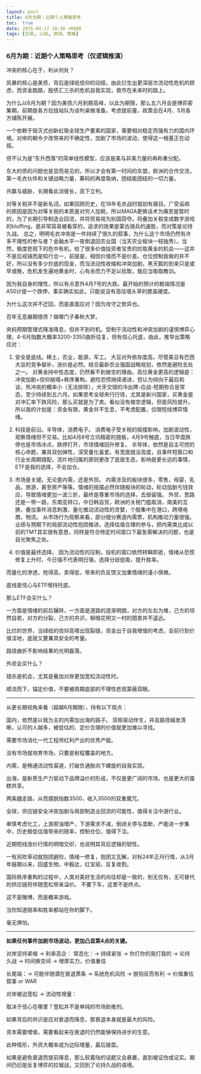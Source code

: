 ```yaml
---
layout: post
title: 6月为期：近期个人策略思考
toc:  true
date: 2025-04-17 10:30 +0800
tags: [交易, 认知, 原则，策略]
---
```




### 6月为期：近期个人策略思考（仅逻辑推演）

冲突的核心在于，利从何处？

风暴的核心是美债，背后是绿纸信仰的动摇，由此衍生出更深层次流动性危机的顾虑，而资金跑路，股债汇三杀的危机自我实现，救市在未来时的路上。

为什么以6月为期？因为美债六月到期高峰，以此为期限，那么五六月会是博弈密集期，前期是各方拉拢站队为谈判桌做准备。考虑提前量，政策会在4月、5月各方铺陈开展。

一个依赖于毁灭式创新虹吸全球生产要素的国家，需要相对稳定而强有力的国内环境。对岸的朝令夕改带来的不确定性，加剧了市场的波动，使得这一根基正在动摇。



但不认为是“东升西落”的简单线性模型，应该是美与非美力量的再称重分配。

东大的债的问题也是显而易见的，所以才会有第一时间的东盟，欧洲的合作交流，第一毛衣伙伴和关键战略力量，筹码的再度吸纳，团结能团结的一切力量。

共赢与威胁，长期看此消彼长，高下立判。

对等关税并不是新名词，如果回顾历史，在18年毛衣战时就初有眉目。广受诟病的原因是因为对等关税的本质是对穷人加税，所以MAGA更换话术为痛苦是暂时的，为了长期引导制造业回流，并将贸易视为别国窃夺。将叠加关税变成数字游戏的bluffing，是非常容易被看穿的，追求的效果是蒙古骑兵的速胜，而对策是论持久战。
总之，明明毛衣冲突是一件持续了很久的叙事，为什么这个市场仍然有许多不理性的参与者？金融水平一夜倒退回农业国（当天农业板块一枝独秀）。当然，极度悲观下的危中有机，给了很多价值投资者宝贵的捡取黄金的机会——这并不是后视镜而是知行合一，前提是，相信价值而不是价差。仓位控制我做的并不好，所以没有多少抄底的现金，而当流动性收缩和冲突加剧，黑天鹅的到来只是或早或晚，危机发生遍地黄金时，心有余而力不足以拾取，我应当吸取教训。

因为我自身的理性，所以有点意外4月7号的大跌。最开始的预计的极端情况是A50计提一个跌停，事实确实如此，只能说没有高估墙头草的膝盖硬度。

为什么这次并不迂回，而是直面应对？因为攻守之势异也。

百年无息展期借债？做哪门子春秋大梦。



央妈预期管理式降准降息，但并不到时机。受制于流动性和冲突加剧的谨慎博弈心理，4-6月指数大概率3200-3350曲折往复，但有信心托底，由此，推导出策略应对：
1. 安全是底线。稀土，农业，能源，军工。
大豆对外依存度高，尽管美豆有巴西大豆的竞争替补，涨价是必然。结合最新农业强国战略规划，依然是避险去处之一。
对黄金持中性态度，仍然看不到做空的理由。高位黄金更高的逻辑是：冲突加剧+信仰崩塌+秩序重构，避险恐慌继续递进，但认为倾向于最后和谈，热冲突的概率小（无法排除），犬牙交错的冷出牌-应战-短期弥合是常态，至少持续到五六月。如果思考全球央行行径，尤其是新兴国家，买黄金是对冲汇率下跌风险，那么买就是为了卖。看似没有做空逻辑，但是风险提升。
所以我的计划是：资金有限，黄金并不生息，不考虑配置，仅限短线博弈情绪。

2. 科技是前沿。半导体，消费电子。
消费电子受关税的摇摆影响，加剧波动性，观察情绪但不交易。比如4月8号立讯精密的翘板，4月9号触底，当日早盘跌停也是市场冰点，跌停打开，市场情绪回升修复。
半导体，依然是自主可控的核心命题，兼具双创弹性，深受量化喜爱。有宽度就没高度，且事件短窗口和行业长周期错配，流片地归属的原则更改了底层生态，影响是更长远的事情，ETF是我的选择，不会加仓。

3. 市场是关键。无论是内需，还是外贸。
内需涉及的板块很多，零售，母婴，乳品，旅游，甚至房产等等。情绪的摇摆必然伴随板块的轮动，轮动加剧亏钱效应，导致情绪更加一波三折，最终是尊重市场的选择，去弱留强。
外贸，思路还是一带一路，东南亚转口，中日韩自贸，欧洲的关税门槛取消，南美的互换，叠加事件消息刺激，量化推动流动性的贪婪，个股集中在港口，跨境电商，物流。
从市场行为观察来看，部分细分赛道内需票，机构推动力量很强。业绩与预期下的局部流动性抱团推进，选择估值合理的参与，把内需类比成以前的TMT其实很有意思，同样是符合特定时间窗口下最急需解决的问题，也是目光聚焦之处。

4. 价值是最终选择。
因为流动性的压制，投机的窗口依然转瞬即逝，情绪从恐慌修复上升时，今日强不代表明日强，选择分歧低吸，提升胜率。

而量化的渗透，抢得高，卖得低，带来的负反馈又加重情绪的谨小慎微。

底线是信心与ETF增持托底。

那么ETF会买什么？



一方面是情绪的前后辗转，一方面是道路的逐渐明朗，对方的左右为难，己方的坦然自若，对方的分裂，己方的共识，柳暗花明又一村的图景并不遥远。

比烂的世界，当绿纸的信仰高塔出现裂缝，资金出于自我增值的考虑，会前行到价值洼地，底层又要兼具安全的考量。

路径曲折不影响结果的光明磊落。

外资会买什么？

错杀是机会，尤其是叠加对岸更加宽松流动性时。

顺流而下，锚定价值，不要被周期底部的不理性悲观蒙蔽双眼。

----

从更长期视角来看（超越6月期限），持有以下观点：

国内，依然是以我为主的内需加出海的路子。
双核驱动伴生，并且路径越发清晰，认可的人越多，被低估的、定价合理的价值就更加难以寻找。

需要市场消化一代工程师红利产出的优秀产能。

没有市场就培育市场，只要是射程覆盖的地方。

内需，是畅通流动性渠道，打破负通胀向下螺旋的自我实现。

出海，是新质生产力驱动下品牌溢价的形成，不仅是更广阔的市场，也是更大的蛋糕共享。

两条腿走路，从而摆脱指数3500，收入3500的双重魔咒。

全球，供应链安全冲突加剧与局部制造业回流的可能性，值得关注中游行业。

审慎考虑化工，上游原油增产，下游需求不减，倒闭关停与垄断，产能进一步集中，历史极低估值带来的赔率，控制仓位，值得下注。

近期短线涨价行情的明暗交织，也说明其背后逻辑的韧性。

一有风吹草动就抱团避险，情绪一修复，抱团又瓦解，对标24年正丹行情，从3月年报期以来，回盛生物，中毅达，红宝丽，反复收割。

国际秩序重构的过程中，人类对美好生活的向往却是一致的，别无仅有，无可替代的供应链将伴随宽松带来溢价。
不要下车，这里不是终点。

这不是赌博，而是概率游戏。

当你知道赔率和胜率都站在你的脚下。

毫无惧怕。

---

**如果任何事件加剧市场波动，更加凸显第4点的关键。**

对岸坚持紧缩 → 利率高企：
常态化：→ 持续紧张 → 你打你的我打我的 → 论持久战 → 时间换空间 → 增厚实力，价值重估

长尾端：→ 可能伴随潜在衰退萧条 → 系统危机风险 → 脱钩反而有利 → 价值重估叙事 or WAR

对岸被迫宽松 → 流动性增量：

取决于信心在哪里？宽松并不是单纯的市场助推剂。

如果背后的共识是应对衰退而降息，那衰退本身就是最大的风险。

资本需要增值，需要看起来在衰退时仍然能够保持进步的生意。

此种情形，外资大概率成为边际增量，最后接盘。

如果是避免衰退而提前降息，那么软着陆的话题又会悬置，直到被证伪或证实。期间仍旧是反复博弈的拉锯战，又回到了论持久战的语境。